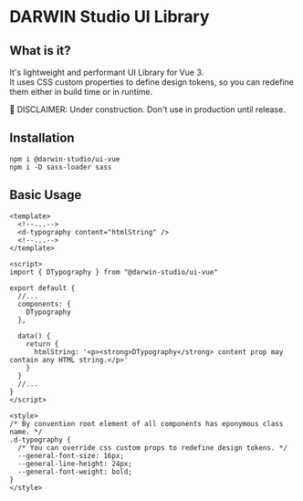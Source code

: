 # DARWIN Studio UI Library

## What is it?
It's lightweight and performant UI Library for Vue 3.  
It uses CSS custom properties to define design tokens, so you can redefine them either in build time or in runtime.

🚧 DISCLAIMER: Under construction. Don't use in production until release.

## Installation
```shell script
npm i @darwin-studio/ui-vue
npm i -D sass-loader sass
```  

## Basic Usage
```vue
<template>
  <!--...-->
  <d-typography content="htmlString" />
  <!--...-->
</template>

<script>
import { DTypography } from "@darwin-studio/ui-vue"

export default {
  //...
  components: {
    DTypography
  },

  data() {
    return {
      htmlString: '<p><strong>DTypography</strong> content prop may contain any HTML string.</p>'
    }
  }
  //...
}
</script>

<style>
/* By convention root element of all components has eponymous class name. */
.d-typography {
  /* You can override css custom props to redefine design tokens. */
  --general-font-size: 16px;
  --general-line-height: 24px;
  --general-font-weight: bold;
}
</style>
```   
